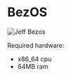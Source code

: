 # BezOS

![Jeff Bezos](https://upload.wikimedia.org/wikipedia/commons/6/6c/Jeff_Bezos_at_Amazon_Spheres_Grand_Opening_in_Seattle_-_2018_%2839074799225%29_%28cropped%29.jpg)

Required hardware:
- x86_64 cpu
- 64MB ram